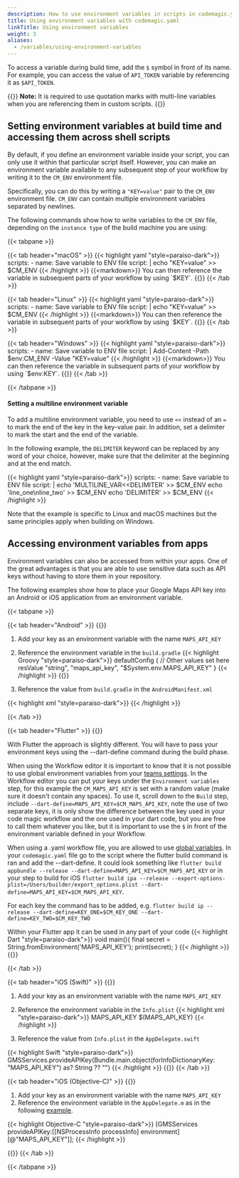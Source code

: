 ```yaml
---
description: How to use environment variables in scripts in codemagic.yaml
title: Using environment variables with codemagic.yaml
linkTitle: Using environment variables
weight: 3
aliases:
  - /variables/using-environment-variables
---
```


To access a variable during build time, add the `$` symbol in front of its name. For example, you can access the value of `API_TOKEN` variable by referencing it as `$API_TOKEN`.

{{<notebox>}}
**Note:** It is required to use quotation marks with multi-line variables when you are referencing them in custom scripts.
{{</notebox>}}


## Setting environment variables at build time and accessing them across shell scripts

By default, if you define an environment variable inside your script, you can only use it within that particular script itself. However, you can make an environment variable available to any subsequent step of your workflow by writing it to the `CM_ENV` environment file.

Specifically, you can do this by writing a `"KEY=value"` pair to the `CM_ENV` environment file. `CM_ENV` can contain multiple environment variables separated by newlines.

The following commands show how to write variables to the `CM_ENV` file, depending on the `instance type` of the build machine you are using:

{{< tabpane >}}

{{< tab header="macOS" >}}
{{< highlight yaml "style=paraiso-dark">}}
  scripts:
    - name: Save variable to ENV file
      script: | 
        echo "KEY=value" >> $CM_ENV
{{< /highlight >}}
{{<markdown>}}
You can then reference the variable in subsequent parts of your workflow by using `$KEY`.
{{</markdown>}}
{{< /tab >}}

{{< tab header="Linux" >}}
{{< highlight yaml "style=paraiso-dark">}}
  scripts:
    - name: Save variable to ENV file
      script: | 
        echo "KEY=value" >> $CM_ENV
{{< /highlight >}}
{{<markdown>}}
You can then reference the variable in subsequent parts of your workflow by using `$KEY`.
{{</markdown>}}
{{< /tab >}}

{{< tab header="Windows" >}}
{{< highlight yaml "style=paraiso-dark">}}
  scripts:
    - name: Save variable to ENV file
      script: | 
        Add-Content -Path $env:CM_ENV -Value "KEY=value"
{{< /highlight >}}
{{<markdown>}}
You can then reference the variable in subsequent parts of your workflow by using `$env:KEY`.
{{</markdown>}}
{{< /tab >}}

{{< /tabpane >}}


#### Setting a multiline environment variable

To add a multiline environment variable, you need to use `<<` instead of an `=` to mark the end of the key in the key-value pair. In addition, set a delimiter to mark the start and the end of the variable. 

In the following example, the `DELIMITER` keyword can be replaced by any word of your choice, however, make sure that the delimiter at the beginning and at the end match.

{{< highlight yaml "style=paraiso-dark">}}
  scripts:
    - name: Save variable to ENV file
      script: | 
        echo 'MULTILINE_VAR<<DELIMITER' >> $CM_ENV
        echo 'line_one\nline_two' >> $CM_ENV
        echo 'DELIMITER' >> $CM_ENV
{{< /highlight >}}


Note that the example is specific to Linux and macOS machines but the same principles apply when building on Windows.



## Accessing environment variables from apps

Environment variables can also be accessed from within your apps. One of the great advantages is that you are able to use sensitive data such as API keys without having to store them in your repository.

The following examples show how to place your Google Maps API key into an Android or iOS application from an environment variable.

{{< tabpane >}}

{{< tab header="Android" >}}
{{<markdown>}}

1. Add your key as an environment variable with the name `MAPS_API_KEY`
2. Reference the environment variable in the `build.gradle`
{{< highlight Groovy "style=paraiso-dark">}}
defaultConfig {
    // Other values set here
    resValue "string", "maps_api_key", "$System.env.MAPS_API_KEY"
}
{{< /highlight >}}
{{</markdown>}}

3. Reference the value from `build.gradle` in the `AndroidManifest.xml`

{{< highlight xml "style=paraiso-dark">}}
<meta-data
    android:name="com.google.android.geo.API_KEY"
    android:value="@string/maps_api_key"
/>
{{< /highlight >}}

{{< /tab >}}

{{< tab header="Flutter" >}}
{{<markdown>}}

With Flutter the approach is slightly different. You will have to pass your environment keys using the --dart-define command during the build phase. 

When using the Workflow editor it is important to know that it is not possible to use global environment variables from your [teams settings](https://codemagic.io/teams). In the Workflow editor you can put your keys under the `Environment variables` step, for this example the `CM_MAPS_API_KEY` is set with a random value (make sure it doesn't contain any spaces). To use it, scroll down to the `Build` step, include `--dart-define=MAPS_API_KEY=$CM_MAPS_API_KEY`, note the use of two separate keys, it is only show the difference between the key used in your code magic workflow and the one used in your dart code, but you are free to call them whatever you like, but it is important to use the `$` in front of the environment variable defined in your Workflow.

When using a .yaml workflow file, you are allowed to use [global variables](https://docs.codemagic.io/yaml-basic-configuration/configuring-environment-variables/). In your `codemagic.yaml` file go to the script where the flutter build command is ran and add the --dart-define. It could look something like `flutter build appbundle --release --dart-define=MAPS_API_KEY=$CM_MAPS_API_KEY` or in your step to build for iOS `flutter build ipa --release --export-options-plist=/Users/builder/export_options.plist --dart-define=MAPS_API_KEY=$CM_MAPS_API_KEY`.

For each key the command has to be added, e.g.  `flutter build ip --release --dart-define=KEY_ONE=$CM_KEY_ONE --dart-define=KEY_TWO=$CM_KEY_TWO`

Within your Flutter app it can be used in any part of your code
{{< highlight Dart "style=paraiso-dark">}}
void main(){
    final secret = String.fromEnvironment('MAPS_API_KEY');
    print(secret);
}
{{< /highlight >}}
{{</markdown>}}

{{< /tab >}}

{{< tab header="iOS (Swift)" >}}
{{<markdown>}}
1. Add your key as an environment variable with the name `MAPS_API_KEY`
2. Reference the environment variable in the `Info.plist`
{{< highlight xml "style=paraiso-dark">}}
<key>MAPS_API_KEY</key>
<string>$(MAPS_API_KEY)</string>
{{< /highlight >}}

3. Reference the value from `Info.plist` in the `AppDelegate.swift`

{{< highlight Swift "style=paraiso-dark">}}
GMSServices.provideAPIKey(Bundle.main.object(forInfoDictionaryKey: "MAPS_API_KEY") as? String ?? "")
{{< /highlight >}}
{{</markdown>}}
{{< /tab >}}

{{< tab header="iOS (Objective-C)" >}}
{{<markdown>}}
1. Add your key as an environment variable with the name `MAPS_API_KEY`
2. Reference the environment variable in the `AppDelegate.m` as in the following [example](https://github.com/flutter/plugins/blob/master/packages/google_maps_flutter/google_maps_flutter/example/ios/Runner/AppDelegate.m).

{{< highlight Objective-C "style=paraiso-dark">}}
[GMSServices provideAPIKey:[[NSProcessInfo processInfo] environment][@"MAPS_API_KEY"]];
{{< /highlight >}}

{{</markdown>}}
{{< /tab >}}

{{< /tabpane >}}

